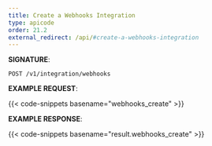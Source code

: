 ```yaml
---
title: Create a Webhooks Integration
type: apicode
order: 21.2
external_redirect: /api/#create-a-webhooks-integration
---
```


**SIGNATURE**:

`POST /v1/integration/webhooks`

**EXAMPLE REQUEST**:

{{< code-snippets basename="webhooks_create" >}}

**EXAMPLE RESPONSE**:

{{< code-snippets basename="result.webhooks_create" >}}
